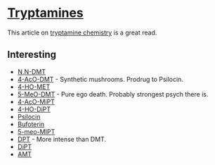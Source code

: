 # [Tryptamines](https://psychonautwiki.org/w/index.php?title=Tryptamine)
This article on [tryptamine chemistry](http://www.psychedelicstoday.com/2018/01/05/psychedelic-tryptamine-chemistry/) is a great read.

## Interesting
- [N,N-DMT](dmt.md)
- [4-AcO-DMT](https://psychonautwiki.org/wiki/4-AcO-DMT) - Synthetic mushrooms. Prodrug to Psilocin.
- [4-HO-MET](https://psychonautwiki.org/wiki/4-HO-MET)
- [5-MeO-DMT](https://psychonautwiki.org/wiki/5-MeO-DMT) - Pure ego death. Probably strongest psych there is.
- [4-AcO-MiPT](https://psychonautwiki.org/wiki/4-AcO-MiPT)
- [4-HO-DiPT](https://psychonautwiki.org/wiki/4-HO-DiPT)
- [Psilocin](https://psychonautwiki.org/w/index.php?title=Psilocin)
- [Bufoterin](https://psychonautwiki.org/w/index.php?title=Bufotenin)
- [5-meo-MIPT](https://psychonautwiki.org/w/index.php?title=5-MeO-MiPT)
- [DPT](https://psychonautwiki.org/w/index.php?title=DPT) - More intense than DMT.
- [DiPT](https://psychonautwiki.org/wiki/DiPT)
- [ΑMT](https://psychonautwiki.org/w/index.php?title=%CE%91MT)